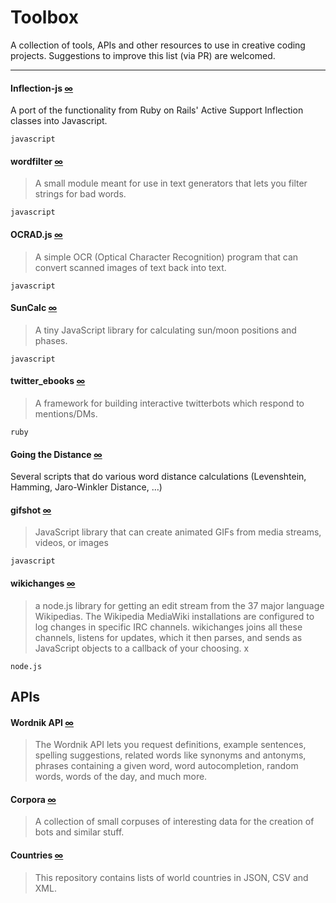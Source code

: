 Toolbox
=====

A collection of tools, APIs and other resources to use in creative coding projects. Suggestions to improve this list (via PR) are welcomed. 

---

#### Inflection-js [∞](https://github.com/sonnym/inflection-js)  

A port of the functionality from Ruby on Rails' Active Support Inflection classes into Javascript.

``javascript``

#### wordfilter [∞](https://github.com/dariusk/wordfilter)

> A small module meant for use in text generators that lets you filter strings for bad words.

``javascript``

#### OCRAD.js [∞](http://antimatter15.com/ocrad.js/demo.html)

> A simple OCR (Optical Character Recognition) program that can convert scanned images of text back into text. 

``javascript``

#### SunCalc [∞](https://github.com/mourner/suncalc)

> A tiny JavaScript library for calculating sun/moon positions and phases.

``javascript``

#### twitter_ebooks [∞](https://github.com/mispy/twitter_ebooks)

> A framework for building interactive twitterbots which respond to mentions/DMs. 

``ruby``

#### Going the Distance [∞](https://github.com/schneems/going_the_distance)

Several scripts that do various word distance calculations (Levenshtein, Hamming, Jaro-Winkler Distance, …)

#### gifshot [∞](https://github.com/yahoo/gifshot)

> JavaScript library that can create animated GIFs from media streams, videos, or images

``javascript``

#### wikichanges [∞](https://github.com/edsu/wikichanges)

> a node.js library for getting an edit stream from the 37 major language Wikipedias. The Wikipedia MediaWiki installations are configured to log changes in specific IRC channels. wikichanges joins all these channels, listens for updates, which it then parses, and sends as JavaScript objects to a callback of your choosing. x

``node.js``

## APIs

#### Wordnik API [∞](http://api.wordnik.com)

> The Wordnik API lets you request definitions, example sentences, spelling suggestions, related words like synonyms and antonyms, phrases containing a given word, word autocompletion, random words, words of the day, and much more.

#### Corpora [∞](https://github.com/dariusk/corpora)

> A collection of small corpuses of interesting data for the creation of bots and similar stuff.


#### Countries [∞](https://github.com/mledoze/countries)

> This repository contains lists of world countries in JSON, CSV and XML.
